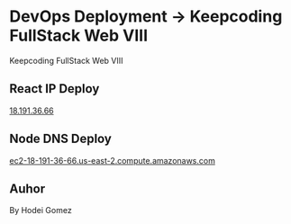 # DevOps Deployment -> Keepcoding FullStack Web VIII

Keepcoding FullStack Web VIII
## React IP Deploy

[18.191.36.66](http://18.191.36.66/)

## Node DNS Deploy

[ec2-18-191-36-66.us-east-2.compute.amazonaws.com](http://ec2-18-191-36-66.us-east-2.compute.amazonaws.com/)

## Auhor
By Hodei Gomez
